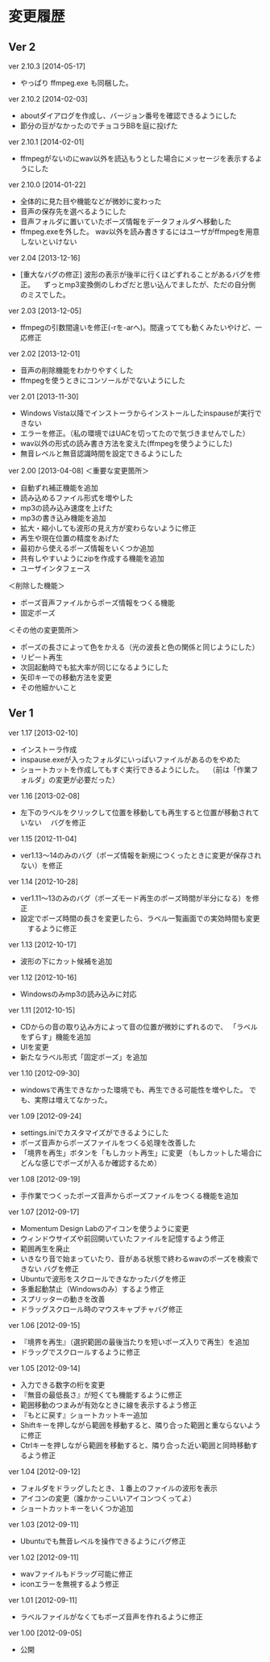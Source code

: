 変更履歴
===============================================================================

Ver 2
-------------------------------------------------------------------------------


ver 2.10.3 [2014-05-17]
* やっぱり ffmpeg.exe も同梱した。


ver 2.10.2 [2014-02-03]
* aboutダイアログを作成し、バージョン番号を確認できるようにした
* 節分の豆がなかったのでチョコラBBを庭に投げた


ver 2.10.1 [2014-02-01]
* ffmpegがないのにwav以外を読込もうとした場合にメッセージを表示するようにした


ver 2.10.0 [2014-01-22]
* 全体的に見た目や機能などが微妙に変わった
* 音声の保存先を選べるようにした
* 音声フォルダに置いていたポーズ情報をデータフォルダへ移動した
* ffmpeg.exeを外した。
  wav以外を読み書きするにはユーザがffmpegを用意しないといけない


ver 2.04 [2013-12-16]
* [重大なバグの修正] 波形の表示が後半に行くほどずれることがあるバグを修正。
　ずっとmp3変換側のしわざだと思い込んでましたが、ただの自分側のミスでした。

ver 2.03 [2013-12-05]
* ffmpegの引数間違いを修正(-rを-arへ)。間違ってても動くみたいやけど、一応修正


ver 2.02 [2013-12-01]
* 音声の削除機能をわかりやすくした
* ffmpegを使うときにコンソールがでないようにした


ver 2.01 [2013-11-30]
* Windows Vista以降でインストーラからインストールしたinspauseが実行できない
* エラーを修正。（私の環境ではUACを切ってたので気づきませんでした）
* wav以外の形式の読み書き方法を変えた(ffmpegを使うようにした)
* 無音レベルと無音認識時間を設定できるようにした


ver 2.00 [2013-04-08]
＜重要な変更箇所＞
* 自動ずれ補正機能を追加
* 読み込めるファイル形式を増やした
* mp3の読み込み速度を上げた
* mp3の書き込み機能を追加
* 拡大・縮小しても波形の見え方が変わらないように修正
* 再生や現在位置の精度をあげた
* 最初から使えるポーズ情報をいくつか追加
* 共有しやすいようにzipを作成する機能を追加
* ユーザインタフェース


＜削除した機能＞
* ポーズ音声ファイルからポーズ情報をつくる機能
* 固定ポーズ


＜その他の変更箇所＞
* ポーズの長さによって色をかえる（光の波長と色の関係と同じようにした）
* リピート再生
* 次回起動時でも拡大率が同じになるようにした
* 矢印キーでの移動方法を変更
* その他細かいこと


Ver 1
-------------------------------------------------------------------------------

ver 1.17 [2013-02-10]
* インストーラ作成
* inspause.exeが入ったフォルダにいっぱいファイルがあるのをやめた
* ショートカットを作成してもすぐ実行できるようにした。
　（前は「作業フォルダ」の変更が必要だった）


ver 1.16 [2013-02-08]
* 左下のラベルをクリックして位置を移動しても再生すると位置が移動されていない
　バグを修正


ver 1.15 [2012-11-04]
* ver1.13～14のみのバグ（ポーズ情報を新規につくったときに変更が保存されない）を修正


ver 1.14 [2012-10-28]
* ver1.11～13のみのバグ（ポーズモード再生のポーズ時間が半分になる）を修正
* 設定でポーズ時間の長さを変更したら、ラベル一覧画面での実効時間も変更
　するように修正


ver 1.13 [2012-10-17]
* 波形の下にカット候補を追加


ver 1.12 [2012-10-16]
* Windowsのみmp3の読み込みに対応


ver 1.11 [2012-10-15]
* CDからの音の取り込み方によって音の位置が微妙にずれるので、
  「ラベルをずらす」機能を追加
* UIを変更
* 新たなラベル形式「固定ポーズ」を追加


ver 1.10 [2012-09-30]
* windowsで再生できなかった環境でも、再生できる可能性を増やした。
  でも、実際は増えてなかった。


ver 1.09 [2012-09-24]
* settings.iniでカスタマイズができるようにした
* ポーズ音声からポーズファイルをつくる処理を改善した
* 「境界を再生」ボタンを「もしカット再生」に変更
  （もしカットした場合にどんな感じでポーズが入るか確認するため）


ver 1.08 [2012-09-19]
* 手作業でつくったポーズ音声からポーズファイルをつくる機能を追加


ver 1.07 [2012-09-17]
* Momentum Design Labのアイコンを使うように変更
* ウィンドウサイズや前回開いていたファイルを記憶するよう修正
* 範囲再生を廃止
* いきなり音で始まっていたり、音がある状態で終わるwavのポーズを検索できない
  バグを修正
* Ubuntuで波形をスクロールできなかったバグを修正
* 多重起動禁止（Windowsのみ）するよう修正
* スプリッターの動きを改善
* ドラッグスクロール時のマウスキャプチャバグ修正


ver 1.06 [2012-09-15]
* 『境界を再生』（選択範囲の最後当たりを短いポーズ入りで再生）を追加
* ドラッグでスクロールするように修正


ver 1.05 [2012-09-14]
* 入力できる数字の桁を変更
* 『無音の最低長さ』が短くても機能するように修正
* 範囲移動のつまみが有効なときに線を表示するよう修正
* 『もとに戻す』ショートカットキー追加
* Shiftキーを押しながら範囲を移動すると、隣り合った範囲と重ならないように修正
* Ctrlキーを押しながら範囲を移動すると、隣り合った近い範囲と同時移動するよう修正


ver 1.04 [2012-09-12]
* フォルダをドラッグしたとき、１番上のファイルの波形を表示
* アイコンの変更（誰かかっこいいアイコンつくってよ）
* ショートカットキーをいくつか追加


ver 1.03 [2012-09-11]
* Ubuntuでも無音レベルを操作できるようにバグ修正


ver 1.02 [2012-09-11]
* wavファイルもドラッグ可能に修正
* iconエラーを無視するよう修正


ver 1.01 [2012-09-11]
* ラベルファイルがなくてもポーズ音声を作れるように修正


ver 1.00 [2012-09-05]
* 公開

